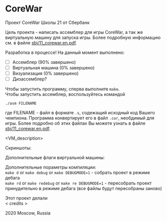 # CoreWar

Проект CoreWar Школы 21 от Сбербанк

Цель проекта - написать ассемблер для игры CoreWar, а так же виртуальную машину для запуска игры. Более подробную информацию см. в файле [sbj/11_corewar.en.pdf](sbj/11_corewar.en.pdf).

Разработка в процессе! На данный момент выполнено:
- [ ] Ассемблер (90% завершено)
- [ ] Виртуальная машина (0% завершено)
- [ ] Визуализация (0% завершено)
- [ ] Дизассемблер?

Чтобы запустить программу, сперва выполните `make`.    
Чтобы запустить ассемблер, воспользуйтесь командой
```
./asm FILENAME
```
где FILENAME - файл в формате `.s`, содежащий исходный код Вашего чемпиона. Программа конвертирует его в файл `.cor`, необдимый для игры. Более подробно об этих файлах Вы можете узнать в файле [sbj/11_corewar.en.pdf](sbj/11_corewar.en.pdf).

<VM_description>

Скриншоты:

Дополнительные флаги виртуальной машины:

Дополнительные пораметры компиляции:    
`make d` or `make debug` or `make DEBUGMODE=1` - собрать проект в режиме дебага    
`make rd` or `make redebug` or `make re DEBUGMODE=1` - пересобрать проект принудительно в режиме дебага (все файлы будут пересобраны заново)    

Этот проект делали   
< credits >

2020 Moscow, Russia